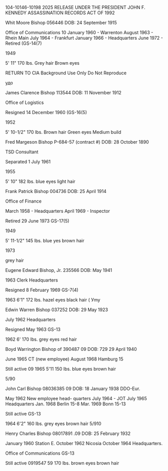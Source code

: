 104-10146-10198 2025 RELEASE UNDER THE PRESIDENT JOHN F. KENNEDY ASSASSINATION RECORDS ACT OF 1992

Whit Moore Bishop
056446
DOB: 24 September 1915

Office of Communications
10
January 1960 - Warrenton
August 1963 - Rhein Main
July 1964 - Frankfurt
January 1966 - Headquarters
June 1972 - Retired (GS-14(7)

1949

5' 11"
170 lbs.
Grey hair
Brown eyes

RETURN TO CIA
Background Use Only
Do Not Reproduce

удо

James Clarence Bishop
113544
DOB: 11 November 1912

Office of Logistics

Resigned 14 December 1960 (GS-16(5)

1952

5' 10-1/2"
170 lbs.
Brown hair
Green eyes
Medium build

Fred Margeson Bishop
P-684-57 (contract #)
DOB: 28 October 1890

TSD Consultant

Separated 1 July 1961

1955

5' 10"
182 lbs.
blue eyes
light hair

Frank Patrick Bishop
004736
DOB: 25 April 1914

Office of Finance

March 1958 - Headquarters
April 1969 - Inspector

Retired 29 June 1973 GS-17(5)

1949

5' 11-1/2"
145 lbs.
blue yes
brown hair

1973

grey hair

Eugene Edward Bishop, Jr.
235566
DOB: May 1941

1963 Clerk Headquarters

Resigned 8 February 1969 GS-7(4)

1963
6'1"
172 lbs.
hazel eyes
black hair
(
Уmy

Edwin Warren Bishop
037252
DOB: 29 May 1923

July 1962 Headquarters

Resigned May 1963 GS-13

1962
6'
170 lbs.
grey eyes
red hair

Boyd Warrington Bishop
of 390487
09
DOB: 729 29 April 1940

June 1965 CT (new employee)
August 1968 Hamburg 15

Still active
09
1965
5'11
150 lbs.
blue eyes
brown hair

5/90

John Carl Bishop
08036385
09
DOB: 18 January 1938
DDO-Eur.

May 1962 New employee head-
quarters
July 1964 - JOT
July 1965 Headquarters
Jan. 1968 Berlin 15-8
Mar. 1969 Bonn 15-13

Still active GS-13

1964
6'2"
160 lbs.
grey eyes
brown hair
5/910

Henry Charles Bishop
08017891
.09
DOB: 25 February 1932

January 1960 Station E.
October 1962 Nicosia
October 1964 Headquarters.

Office of Communications GS-13

Still active
0919547
59
170 lbs.
brown eyes
brown hair
